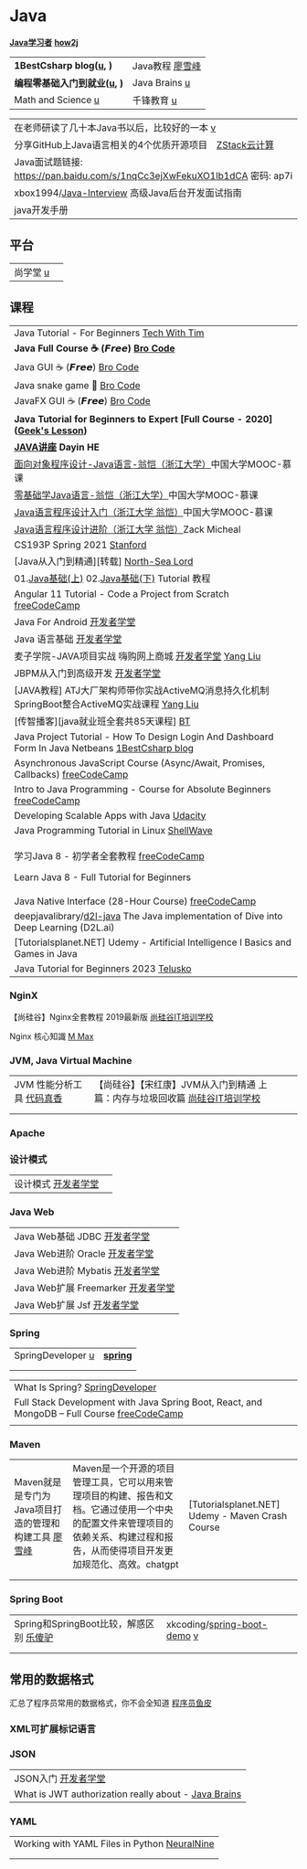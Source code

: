 # Java

[**Java学习者**](https://www.javaxxz.com) [**how2j**](https://how2j.cn)

|                                                                                                   |                                                                        |
| ------------------------------------------------------------------------------------------------- | ---------------------------------------------------------------------- |
| **1BestCsharp blog(**[**u**](https://www.youtube.com/channel/UCS3W5vFugqi6QcsoAIHcMpw)**, )**     | Java教程 [廖雪峰](https://www.liaoxuefeng.com/wiki/1252599548343744)        |
| **编程零基础入门到就业(**[**u**](https://www.youtube.com/channel/UCMUkEyEihqfTPMT-MbTcGgw/playlists)**, )** | Java Brains [u](https://www.youtube.com/c/JavaBrainsChannel/playlists) |
| Math and Science [u](https://www.youtube.com/user/mathtutordvd/playlists)                         | 千锋教育 [u](https://www.youtube.com/channel/UCtlYTdQCuSRP7W5r2aOMvQw)     |

|                                                                                                                                                                                                                                                                                  |
| -------------------------------------------------------------------------------------------------------------------------------------------------------------------------------------------------------------------------------------------------------------------------------- |
| 在老师研读了几十本Java书以后，比较好的一本 [v](https://www.douyin.com/video/7007347180830821668?count=10\&cursor=1631647229000\&modeFrom=userLike\&pre\_vid=7003625998822411551\&previous\_page=video\_detail\&secUid=MS4wLjABAAAAz2va9iNHKFQ8a0GiwHZkHaul2PRtqdpN4bOrZvmN4RnrbduTMV-sJIFWyeib4lsF) |
| 分享GitHub上Java语言相关的4个优质开源项目　[ZStack云计算](https://www.douyin.com/video/7037753671525977377)                                                                                                                                                                                         |
| Java面试题链接: https://pan.baidu.com/s/1nqCc3ejXwFekuXO1lb1dCA 密码: ap7i                                                                                                                                                                                                              |
| xbox1994/[Java-Interview](https://github.com/xbox1994/Java-Interview)  高级Java后台开发面试指南                                                                                                                                                                                            |
| java开发手册                                                                                                                                                                                                                                                                         |

##

## 平台

|                                                                              |   |
| ---------------------------------------------------------------------------- | - |
| 尚学堂 [u](https://www.youtube.com/channel/UCA6Ew\_2I6y1nJvp4meqzwjw/playlists) |   |

## 课程

|                                                                                                                                                                                               |
| --------------------------------------------------------------------------------------------------------------------------------------------------------------------------------------------- |
| Java Tutorial - For Beginners [Tech With Tim](https://www.youtube.com/watch?v=Yv\_4RXyLjL8)                                                                                                   |
| **Java Full Course ☕ (𝙁𝙧𝙚𝙚)** [**Bro Code**](https://www.youtube.com/watch?v=xk4\_1vDrzzo)                                                                                                |
| Java GUI ☕ (𝙁𝙧𝙚𝙚) [Bro Code](https://www.youtube.com/watch?v=Kmgo00avvEw)                                                                                                                 |
| Java snake game 🐍 [Bro Code](https://www.youtube.com/watch?v=bI6e6qjJ8JQ)                                                                                                                    |
| JavaFX GUI ☕ (𝙁𝙧𝙚𝙚) [Bro Code](https://www.youtube.com/watch?v=9XJicRt\_FaI)                                                                                                              |
| **Java Tutorial for Beginners to Expert \[Full Course - 2020]\(**[**Geek's Lesson**](https://www.youtube.com/watch?v=S0V20PHPR4M\&list=PLq94LoYzjZTpCd1c-bwMCo70PFTL7-7WS\&index=2)**)**      |
| [**JAVA讲座**](https://www.youtube.com/playlist?list=PLV76ut4sbjorcWfDeCMnrp4sqaL8eyRR6) **Dayin HE**                                                                                           |
| [面向对象程序设计-Java语言-翁恺（浙江大学）](https://www.youtube.com/playlist?list=PLBPbUxsZM4Sbza8UL6Q\_g3AAXCcAQ17c3)中国大学MOOC-慕课                                                                              |
| [零基础学Java语言-翁恺（浙江大学）](https://www.youtube.com/playlist?list=PLBPbUxsZM4SYG7Gcvp9PwgR9GqXfG5zL6)中国大学MOOC-慕课                                                                                    |
| [Java语言程序设计入门（浙江大学 翁恺）](https://www.youtube.com/playlist?list=PLC664nq\_h8b-ubcLyrvICJ2VI8uFEunVX)中国大学MOOC-慕课                                                                                 |
| [Java语言程序设计进阶（浙江大学 翁恺）](https://www.youtube.com/playlist?list=PLC664nq\_h8b\_oLkTNkNch7spwQXkvnsfx)Zack Micheal                                                                               |
| CS193P Spring 2021 [Stanford](https://www.youtube.com/playlist?list=PLpGHT1n4-mAsxuRxVPv7kj4-dQYoC3VVu)                                                                                       |
| \[Java从入门到精通]\[转载] [North-Sea Lord](https://www.youtube.com/playlist?list=PLfr1I1bhn8OLVXd2Ws1jwIOoZRN0PJ3fH)                                                                                 |
| 01.[Java基础(上)](https://www.youtube.com/playlist?list=PLnHbptcieUBf6BsJ0zbhXu3wtSvze7LgO) 02.[Java基础(下)](https://www.youtube.com/playlist?list=PLnHbptcieUBeLJ-wqZeTGxuTF-mhTEwVM) Tutorial 教程 |
| Angular 11 Tutorial - Code a Project from Scratch [freeCodeCamp](https://www.youtube.com/watch?v=LiOzTQAz13Q)                                                                                 |
| Java For Android [开发者学堂](https://www.youtube.com/playlist?list=PLGmd9-PCMLhYNAflodbsU2d\_SaxoO7LeJ)                                                                                           |
| Java 语言基础 [开发者学堂](https://www.youtube.com/playlist?list=PLGmd9-PCMLhZ\_CSSwVPDgWJXAn4B2Egg6)                                                                                                  |
| 麦子学院-JAVA项目实战 嗨购网上商城 [开发者学堂](https://www.youtube.com/playlist?list=PLGmd9-PCMLhaMxx1EjYfvENnn\_TtsofId) [Yang Liu](https://www.youtube.com/playlist?list=PLhXu26RzZZTy\_aIt-KhncSUBR8SrcyNoK) |
| JBPM从入门到高级开发 [开发者学堂](https://www.youtube.com/playlist?list=PLGmd9-PCMLhapTWEsBStf28us1FeN8j8E)                                                                                                |
| \[JAVA教程] ATJ大厂架构师带你实战ActiveMQ消息持久化机制 SpringBoot整合ActiveMQ实战课程 [Yang Liu](https://www.youtube.com/playlist?list=PLhXu26RzZZTz5qV3VRzGR2oSJsPVwmc4a)                                           |
| \[传智播客]\[java就业班全套共85天课程] [BT](https://btsow.digital/magnet/detail/hash/316E6B850B2724B3BC0066580AD0FFB166706EA6)                                                                             |
| Java Project Tutorial - How To Design Login And Dashboard Form In Java Netbeans [1BestCsharp blog](https://www.youtube.com/watch?v=eSM\_YkWeS7k)                                              |
| Asynchronous JavaScript Course (Async/Await, Promises, Callbacks) [freeCodeCamp](https://www.youtube.com/watch?v=ZYb\_ZU8LNxs)                                                                |
| Intro to Java Programming - Course for Absolute Beginners [freeCodeCamp](https://www.youtube.com/watch?v=GoXwIVyNvX0)                                                                         |
| Developing Scalable Apps with Java [Udacity](https://www.youtube.com/playlist?list=PLAwxTw4SYaPmxGlyA8491d3tQ2u8epZr3)                                                                        |
| Java Programming Tutorial in Linux [ShellWave](https://www.youtube.com/playlist?list=PLypxmOPCOkHV3l86khuur2SuutpDzUxBl)                                                                      |
| <p>学习Java 8 - 初学者全套教程 <a href="https://www.youtube.com/watch?v=grEKMHGYyns">freeCodeCamp</a></p><p>Learn Java 8 - Full Tutorial for Beginners</p>                                             |
| Java Native Interface (28-Hour Course) [freeCodeCamp](https://www.youtube.com/watch?v=pyXnX2SEaFc)                                                                                            |
| deepjavalibrary/[d2l-java](https://github.com/deepjavalibrary/d2l-java) The Java implementation of Dive into Deep Learning (D2L.ai)                                                           |
| \[Tutorialsplanet.NET] Udemy - Artificial Intelligence I Basics and Games in Java                                                                                                             |
| Java Tutorial for Beginners 2023 [Telusko](https://www.youtube.com/watch?v=BGTx91t8q50)                                                                                                       |

### NginX

【尚硅谷】Nginx全套教程 2019最新版 [尚硅谷IT培训学校](https://www.youtube.com/playlist?list=PLmOn9nNkQxJFqjd8stdqdXgTnDDpr0baO)

Nginx 核心知識 [M Max](https://www.youtube.com/playlist?list=PLoZQ0sz6CBHGG1qoq-tISRs9tKCLwCyMu)

### JVM, Java Virtual Machine

|                                                                                             |                                                                                                                        |   |
| ------------------------------------------------------------------------------------------- | ---------------------------------------------------------------------------------------------------------------------- | - |
| JVM 性能分析工具 [代码真香](https://www.youtube.com/playlist?list=PLK2w-tGRdrj4Ad5QuE5DA7SglmLauXbMP) | 【尚硅谷】【宋红康】JVM从入门到精通 上篇：内存与垃圾回收篇 [尚硅谷IT培训学校](https://www.youtube.com/playlist?list=PLmOn9nNkQxJHNSznBikUX5sMv\_XwDUYz4) |   |
|                                                                                             |                                                                                                                        |   |
|                                                                                             |                                                                                                                        |   |

### Apache

### 设计模式

|                                                                                        |   |
| -------------------------------------------------------------------------------------- | - |
| 设计模式 [开发者学堂](https://www.youtube.com/playlist?list=PLGmd9-PCMLhb16ZxeSy00qUsBazXgJyfM) |   |

### Java Web

|                                                                                                         |
| ------------------------------------------------------------------------------------------------------- |
| Java Web基础 JDBC [开发者学堂](https://www.youtube.com/playlist?list=PLGmd9-PCMLhby1Vc3sF8ed85CLR3sV8V8)       |
| Java Web进阶 Oracle [开发者学堂](https://www.youtube.com/playlist?list=PLGmd9-PCMLhbATJp75z38xblGdk57vmQb)     |
| Java Web进阶 Mybatis [开发者学堂](https://www.youtube.com/playlist?list=PLGmd9-PCMLhYtWRMISd78yBoH-Y4N\_rAX)   |
| Java Web扩展 Freemarker [开发者学堂](https://www.youtube.com/playlist?list=PLGmd9-PCMLha4vYdYOcV-i1XzdO5jfk1K) |
| Java Web扩展 Jsf [开发者学堂](https://www.youtube.com/playlist?list=PLGmd9-PCMLhZZwUFY88NgQA1gGa7dodV2)        |

### Spring

|                                                                               |                                 |
| ----------------------------------------------------------------------------- | ------------------------------- |
| SpringDeveloper [u](https://www.youtube.com/channel/UC7yfnfvEUlXUIfm8rGLwZdA) | [**spring**](https://spring.io) |
|                                                                               |                                 |
|                                                                               |                                 |

|                                                                                                                                            |
| ------------------------------------------------------------------------------------------------------------------------------------------ |
| What Is Spring? [SpringDeveloper](https://www.youtube.com/watch?v=Spzug\_SjJnM)                                                            |
| Full Stack Development with Java Spring Boot, React, and MongoDB – Full Course [freeCodeCamp](https://www.youtube.com/watch?v=5PdEmeopJVQ) |
|                                                                                                                                            |

### Maven

|                                                                                                       |                                                                                                |                                                   |
| ----------------------------------------------------------------------------------------------------- | ---------------------------------------------------------------------------------------------- | ------------------------------------------------- |
| Maven就是是专门为Java项目打造的管理和构建工具 [廖雪峰](https://www.liaoxuefeng.com/wiki/1252599548343744/1309301146648610) | Maven是一个开源的项目管理工具，它可以用来管理项目的构建、报告和文档。它通过使用一个中央的配置文件来管理项目的依赖关系、构建过程和报告，从而使得项目开发更加规范化、高效。chatgpt | \[Tutorialsplanet.NET] Udemy - Maven Crash Course |
|                                                                                                       |                                                                                                |                                                   |
|                                                                                                       |                                                                                                |                                                   |

### Spring Boot

|                                                                        |                                                                                                                                 |   |
| ---------------------------------------------------------------------- | ------------------------------------------------------------------------------------------------------------------------------- | - |
| Spring和SpringBoot比较，解惑区别 [乐傻驴](https://www.jianshu.com/p/ffe5ebe17c3a) | xkcoding/[spring-boot-demo](https://github.com/xkcoding/spring-boot-demo) [v](https://www.douyin.com/video/7145435196110736677) |   |
|                                                                        |                                                                                                                                 |   |
|                                                                        |                                                                                                                                 |   |

## 常用的数据格式

汇总了程序员常用的数据格式，你不会全知道 [程序员鱼皮](https://www.douyin.com/video/6937310186025553182)

### XML可扩展标记语言



### JSON

|                                                                                                     |
| --------------------------------------------------------------------------------------------------- |
| JSON入门 [开发者学堂](https://www.youtube.com/playlist?list=PLGmd9-PCMLhYIkvstNE8zBZoHcf9NoBGY)            |
| What is JWT authorization really about - [Java Brains](https://www.youtube.com/watch?v=soGRyl9ztjI) |

### YAML

|                                                                                             |
| ------------------------------------------------------------------------------------------- |
| Working with YAML Files in Python [NeuralNine](https://www.youtube.com/watch?v=nFl6EXfcvLI) |
|                                                                                             |
|                                                                                             |
